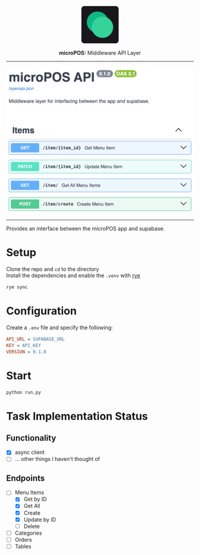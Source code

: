 <div align="center">
  <img src="assets/images/app-icon-web.png" width="100">
  <p><strong>microPOS:</strong> Middleware API Layer</p>
</div>

----
<div align="center">
    <img src="./assets/images/open_api.png">
</div>

----
Provides an interface between the microPOS app and supabase.  

# Setup
Clone the repo and `cd` to the directory  
Install the dependencies and enable the `.venv` with [rye](https://rye.astral.sh/guide/installation/)  
```bash
rye sync
```

# Configuration
Create a `.env` file and specify the following:
```ini
API_URL = SUPABASE_URL
KEY = API_KEY
VERSION = 0.1.0
```

# Start
```bash
python run.py
```

# Task Implementation Status
## Functionality
- [x] async client
- [ ] ... other things I haven't thought of

## Endpoints
- [ ] Menu Items
    - [x] Get by ID
    - [x] Get All
    - [x] Create
    - [x] Update by ID
    - [ ] Delete
- [ ] Categories
- [ ] Orders
- [ ] Tables